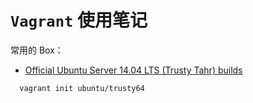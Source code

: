 # `Vagrant` 使用笔记

常用的 Box：

- [Official Ubuntu Server 14.04 LTS (Trusty Tahr) builds](https://vagrantcloud.com/ubuntu/boxes/trusty64)

```shell
  vagrant init ubuntu/trusty64
```
